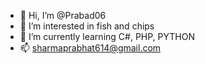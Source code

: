 - 👋 Hi, I’m @Prabad06
- 👀 I’m interested in fish and chips
- 🌱 I’m currently learning C#, PHP, PYTHON
- 📫 sharmaprabhat614@gmail.com

<!---
Prabad06/Prabad06 is a ✨ special ✨ repository because its `README.md` (this file) appears on your GitHub profile.
You can click the Preview link to take a look at your changes.
--->
